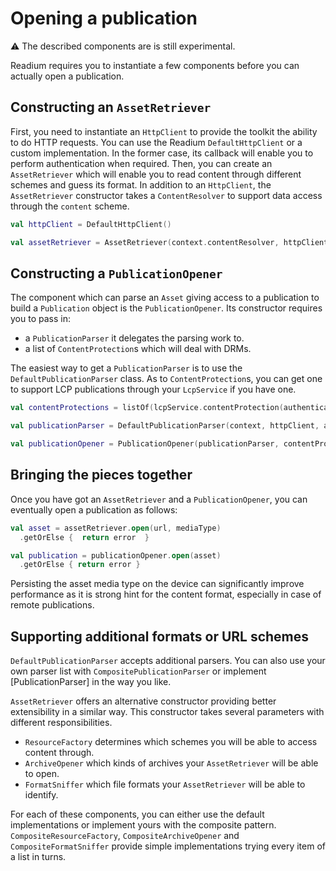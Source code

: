 # Opening a publication

:warning: The described components are is still experimental.

Readium requires you to instantiate a few components before you can actually open a publication. 

## Constructing an `AssetRetriever`

First, you need to instantiate an `HttpClient` to provide the toolkit the ability to do HTTP requests.
You can use the Readium `DefaultHttpClient` or a custom implementation. In the former case, its callback will
enable you to perform authentication when required.
Then, you can create an `AssetRetriever` which will enable you to read content through different schemes and guess its format.
In addition to an `HttpClient`, the `AssetRetriever` constructor takes a `ContentResolver` to support data access through the `content` scheme.

```kotlin
val httpClient = DefaultHttpClient()

val assetRetriever = AssetRetriever(context.contentResolver, httpClient)
```

## Constructing a `PublicationOpener`

The component which can parse an `Asset` giving access to a publication to build a `Publication`
object is the `PublicationOpener`. Its constructor requires you to pass in:

* a `PublicationParser` it delegates the parsing work to.
* a list of `ContentProtection`s which will deal with DRMs.

The easiest way to get a `PublicationParser` is to use the `DefaultPublicationParser` class. As to
`ContentProtection`s, you can get one to support LCP publications through your `LcpService` if you have one.

```kotlin
val contentProtections = listOf(lcpService.contentProtection(authentication))

val publicationParser = DefaultPublicationParser(context, httpClient, assetRetriever, pdfFactory)

val publicationOpener = PublicationOpener(publicationParser, contentProtections)
```

## Bringing the pieces together

Once you have got an `AssetRetriever` and a `PublicationOpener`, you can eventually open a publication as follows:
```kotlin
val asset = assetRetriever.open(url, mediaType)
  .getOrElse {  return error  }

val publication = publicationOpener.open(asset)
  .getOrElse { return error }
```

Persisting the asset media type on the device can significantly improve performance as it is strong hint
for the content format, especially in case of remote publications.

## Supporting additional formats or URL schemes

`DefaultPublicationParser` accepts additional parsers. You can also use your own parser list
with `CompositePublicationParser` or implement [PublicationParser] in the way you like.

`AssetRetriever` offers an alternative constructor providing better extensibility in a similar way.
This constructor takes several parameters with different responsibilities.

* `ResourceFactory` determines which schemes you will be able to access content through.
* `ArchiveOpener` which kinds of archives your `AssetRetriever` will be able to open.
* `FormatSniffer` which file formats your `AssetRetriever` will be able to identify.

For each of these components, you can either use the default implementations or implement yours
with the composite pattern. `CompositeResourceFactory`, `CompositeArchiveOpener` and `CompositeFormatSniffer`
provide simple implementations trying every item of a list in turns.


